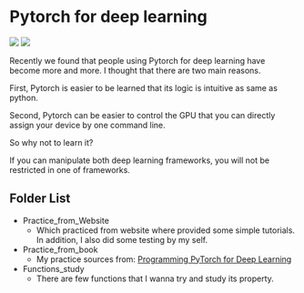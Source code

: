 # Pytorch for deep learning
[![](https://img.shields.io/badge/Level-Beginner-blue)](https://github.com/chiehpower/Pytorch) [![](https://img.shields.io/badge/Status-Keep%20updating-lightgrey)](https://github.com/chiehpower/Pytorch) 

Recently we found that people using Pytorch for deep learning have become more and more. I thought that there are two main reasons. 

First, Pytorch is easier to be learned that its logic is intuitive as same as python. 

Second, Pytorch can be easier to control the GPU that you can directly assign your device by one command line.   

So why not to learn it? 

If you can manipulate both deep learning frameworks, you will not be restricted in one of frameworks.

## Folder List

- Practice_from_Website
  - Which practiced from website where provided some simple tutorials. In addition, I also did some testing by my self.
- Practice_from_book
  - My practice sources from:
    [Programming PyTorch for Deep Learning](https://www.oreilly.com/library/view/programming-pytorch-for/9781492045342/)
- Functions_study
  - There are few functions that I wanna try and study its property.

